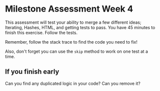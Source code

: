 # Milestone Assessment Week 4

This assessment will test your ability to merge a few different ideas; Iterating,
Hashes, HTML, and getting tests to pass. You have 45 minutes to finish this exercise.
Follow the tests.

Remember, follow the stack trace to find the code you need to fix!

Also, don't forget you can use the `skip` method to work on one test at a time.

## If you finish early

Can you find any duplicated logic in your code? Can you remove it?
